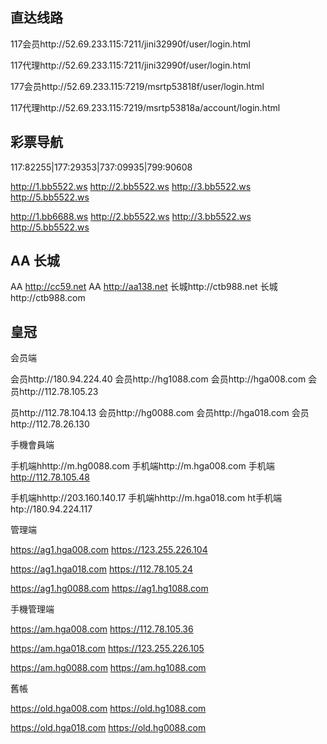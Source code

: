 直达线路
-------
117会员http://52.69.233.115:7211/jini32990f/user/login.html

117代理http://52.69.233.115:7211/jini32990f/user/login.html

177会员http://52.69.233.115:7219/msrtp53818f/user/login.html

117代理http://52.69.233.115:7219/msrtp53818a/account/login.html

彩票导航  
--------
117:82255|177:29353|737:09935|799:90608

http://1.bb5522.ws  http://2.bb5522.ws  http://3.bb5522.ws  http://5.bb5522.ws  

http://1.bb6688.ws  http://2.bb5522.ws  http://3.bb5522.ws  http://5.bb5522.ws

AA 长城
-------
AA http://cc59.net  AA http://aa138.net  长城http://ctb988.net  长城http://ctb988.com

皇冠
----
会员端

会员http://180.94.224.40  会员http://hg1088.com   会员http://hga008.com  会员http://112.78.105.23 

员http://112.78.104.13   会员http://hg0088.com  会员http://hga018.com   会员http://112.78.26.130


手機會員端

手机端hhttp://m.hg0088.com  手机端http://m.hga008.com  手机端 http://112.78.105.48

手机端hhttp://203.160.140.17  手机端hhttp://m.hga018.com   ht手机端htp://180.94.224.117


管理端

https://ag1.hga008.com  https://123.255.226.104

https://ag1.hga018.com  https://112.78.105.24

https://ag1.hg0088.com  https://ag1.hg1088.com



手機管理端

https://am.hga008.com  https://112.78.105.36

https://am.hga018.com  https://123.255.226.105

https://am.hg0088.com  https://am.hg1088.com



舊帳

https://old.hga008.com  https://old.hg1088.com

https://old.hga018.com  https://old.hg0088.com





